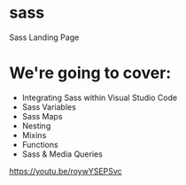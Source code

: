 # sass
Sass Landing Page

# We're going to cover:
- Integrating Sass within Visual Studio Code
- Sass Variables
- Sass Maps
- Nesting
- Mixins
- Functions
- Sass & Media Queries

https://youtu.be/roywYSEPSvc
